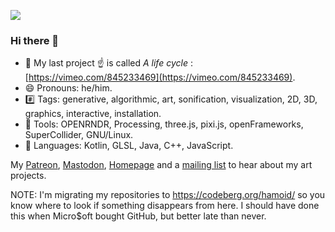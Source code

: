 ![](https://hamoid.com/code/2022-a-l1f3/ALifeCycle_2023-07-16_11-26.jpg)

### Hi there 👋

- 🔭 My last project ☝️ is called _A life cycle_ : [https://vimeo.com/845233469](https://vimeo.com/845233469).
- 😄 Pronouns: he/him.
- #️⃣ Tags: generative, algorithmic, art, sonification, visualization, 2D, 3D, graphics, interactive, installation.
- 🔨 Tools: OPENRNDR, Processing, three.js, pixi.js, openFrameworks, SuperCollider, GNU/Linux.
- 💬 Languages: Kotlin, GLSL, Java, C++, JavaScript.

My [Patreon](https://www.patreon.com/funprogramming), [Mastodon](https://genart.social/@hamoid), [Homepage](https://hamoid.com) and a [mailing list](buttondown.email/hamoid) to hear about my art projects.

NOTE: I'm migrating my repositories to https://codeberg.org/hamoid/ so you know where to look if something disappears from here. I should have done this when Micro$oft bought GitHub, but better late than never.

